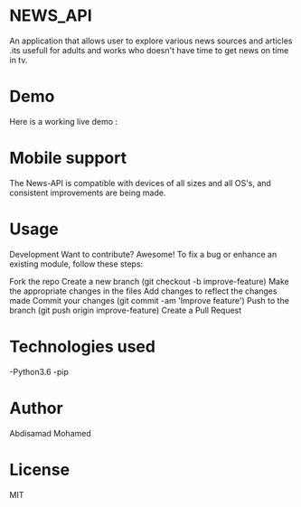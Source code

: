  # NEWS_API
   An application that allows user to explore various news sources and articles .its usefull for adults and works who doesn't have time to get news on time in tv.
# Demo
Here is a working live demo : 



# Mobile support
The News-API is compatible with devices of all sizes and all OS's, and consistent improvements are being made.

# Usage
Development
Want to contribute? Awesome! To fix a bug or enhance an existing module, follow these steps:

Fork the repo
Create a new branch (git checkout -b improve-feature)
Make the appropriate changes in the files
Add changes to reflect the changes made
Commit your changes (git commit -am 'Improve feature')
Push to the branch (git push origin improve-feature)
Create a Pull Request
# Technologies used
-Python3.6
-pip



# Author
Abdisamad Mohamed
# License
MIT
